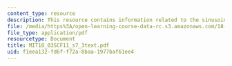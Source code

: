 ```yaml
---
content_type: resource
description: This resource contains information related to the sinusoidal identity.
file: /media/https%3A/open-learning-course-data-rc.s3.amazonaws.com/18-03sc-differential-equations-fall-2011/f1eea132fd6ff72a8baa1977baf61ee4_MIT18_03SCF11_s7_3text.pdf
file_type: application/pdf
resourcetype: Document
title: MIT18_03SCF11_s7_3text.pdf
uid: f1eea132-fd6f-f72a-8baa-1977baf61ee4
---
```

